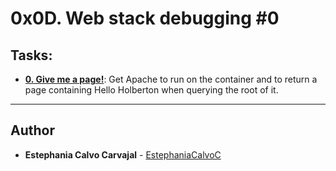 # 0x0D. Web stack debugging #0

## Tasks:

* **[0. Give me a page!](./0-give_me_a_page)**: Get Apache to run on the container and to return a page containing Hello Holberton when querying the root of it.
---

## Author
* **Estephania Calvo Carvajal** - [EstephaniaCalvoC](https://github.com/EstephaniaCalvoC)
